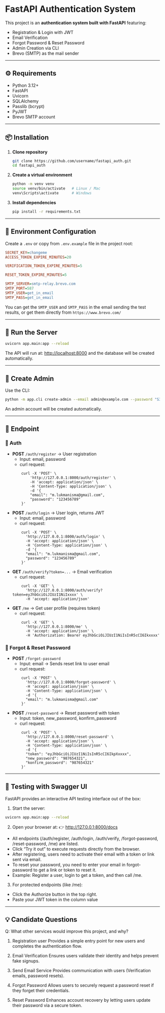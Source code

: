 # FastAPI Authentication System

This project is an **authentication system built with FastAPI** featuring:

- Registration & Login with JWT
- Email Verification
- Forgot Password & Reset Password
- Admin Creation via CLI
- Brevo (SMTP) as the mail sender

---

## ⚙️ Requirements

- Python 3.12+
- FastAPI
- Uvicorn
- SQLAlchemy
- Passlib (bcrypt)
- PyJWT
- Brevo SMTP account

---

## 📦 Installation

1. **Clone repository**

   ```bash
   git clone https://github.com/username/fastapi_auth.git
   cd fastapi_auth
   ```

2. **Create a virtual environment**

   ```bash
   python -m venv venv
   source venv/bin/activate   # Linux / Mac
   venv\Scripts\activate      # Windows
   ```

3. **Install dependencies**
   ```bash
   pip install -r requirements.txt
   ```

---

## 🔑 Environment Configuration

Create a `.env` or copy from `.env.example` file in the project root:

```ini
SECRET_KEY=changeme
ACCESS_TOKEN_EXPIRE_MINUTES=20

VERIFICATION_TOKEN_EXPIRE_MINUTES=5

RESET_TOKEN_EXPIRE_MINUTES=5

SMTP_SERVER=smtp-relay.brevo.com
SMTP_PORT=587
SMTP_USER=get_in_email
SMTP_PASS=get_in_email

```

You can get the `SMTP_USER` and `SMTP_PASS` in the email sending the test results, or get them directly from `https://www.brevo.com/`

---

## 🚀 Run the Server

```bash
uvicorn app.main:app --reload
```

The API will run at: [http://localhost:8000](http://localhost:8000) and the database will be created automatically.

---

## 👑 Create Admin

Use the CLI:

```bash
python -m app.cli create-admin --email admin@example.com --password "S3cret!"
```

An admin account will be created automatically.

---

## 📡 Endpoint

### 🔐 Auth

- **POST** `/auth/register` → User registration
  - Input: email, password
  - curl request:
  ```curl
      curl -X 'POST' \
          'http://127.0.0.1:8000/auth/register' \
          -H 'accept: application/json' \
          -H 'Content-Type: application/json' \
          -d '{
          "email": "m.lukmanisma@gmail.com",
          "password": "123456789"
      }'
  ```
- **POST** `/auth/login` → User login, returns JWT
  - Input: email, password
  - curl request:
  ```curl
      curl -X 'POST' \
        'http://127.0.0.1:8000/auth/login' \
        -H 'accept: application/json' \
        -H 'Content-Type: application/json' \
        -d '{
        "email": "m.lukmanisma@gmail.com",
        "password": "123456789"
      }'
  ```
- **GET** `/auth/verify?token=...` → Email verification
  - curl request:
  ```curl
      curl -X 'GET' \
        'http://127.0.0.1:8000/auth/verify?token=eyJhbGciOiJIUzI1NiIxxxx' \
        -H 'accept: application/json'
  ```
- **GET** `/me` → Get user profile (requires token)
  - curl request:
  ```curl
      curl -X 'GET' \
        'http://127.0.0.1:8000/me' \
        -H 'accept: application/json' \
        -H 'Authorization: Bearer eyJhbGciOiJIUzI1NiIsInR5cCI6Ikxxxx'
  ```

### 🔑 Forgot & Reset Password

- **POST** `/forgot-password`
  - Input: email → Sends reset link to user email
  - curl request:
  ```curl
      curl -X 'POST' \
        'http://127.0.0.1:8000/forgot-password' \
        -H 'accept: application/json' \
        -H 'Content-Type: application/json' \
        -d '{
        "email": "m.lukmanisma@gmail.com"
      }'
  ```
- **POST** `/reset-password` → Reset password with token
  - Input: token, new_password, konfirm_password
  - curl request:
  ```curl
      curl -X 'POST' \
        'http://127.0.0.1:8000/reset-password' \
        -H 'accept: application/json' \
        -H 'Content-Type: application/json' \
        -d '{
        "token": "eyJhbGciOiJIUzI1NiIsInR5cCI6IkpXxxxx",
        "new_password": "987654321",
        "konfirm_password": "987654321"
      }'
  ```

---

## 🧪 Testing with Swagger UI

FastAPI provides an interactive API testing interface out of the box:

1. Start the server:

```bash
uvicorn app.main:app --reload
```

2. Open your browser at:
   👉 http://127.0.0.1:8000/docs

- All endpoints (/auth/register, /auth/login, /auth/verify, /forgot-password, /reset-password, /me) are listed.
- Click “Try it out” to execute requests directly from the browser.
- After registering, users need to activate their email with a token or link sent via email.
- To reset your password, you need to enter your email in forgot-password to get a link or token to reset it.
- Example: Register a user, login to get a token, and then call /me.

3. For protected endpoints (like /me):

- Click the Authorize button in the top right.
- Paste your JWT token in the column value

---

## 💡 Candidate Questions

Q: What other services would improve this project, and why?

1. Registration user
   Provides a simple entry point for new users and completes the authentication flow.
   
2. Email Verification
   Ensures users validate their identity and helps prevent fake signups.

3. Send Email Service
   Provides communication with users (Verification emails, password resets).

4. Forgot Password
   Allows users to securely request a password reset if they forget their credentials.

5. Reset Password
   Enhances account recovery by letting users update their password via a secure token.
